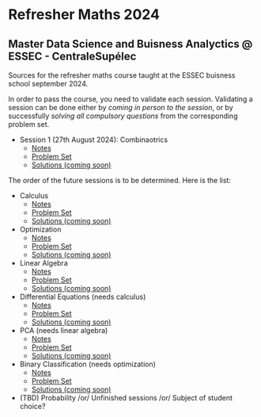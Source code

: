 # Refresher Maths 2024
## Master Data Science and Buisness Analyctics @ ESSEC - CentraleSupélec

Sources for the refresher maths course taught at the ESSEC buisness school september 2024.

In order to pass the course, you need to validate each session.
Validating a session can be done either by *coming in person to the session*, or by successfully *solving all compulsory questions* from the corresponding problem set.

- Session 1 (27th August 2024): Combinaotrics
    - [Notes](https://github.com/pauldubois98/RefresherMaths2024/blob/main/SessionCombinatorics/NotesCombinatorics.pdf)
    - [Problem Set](https://github.com/pauldubois98/RefresherMaths2024/blob/main/SessionCombinatorics/ExercisesCombinatorics.pdf)
    - [Solutions (coming soon)]()

The order of the future sessions is to be determined. Here is the list:
- Calculus
    - [Notes](https://github.com/pauldubois98/RefresherMaths2024/blob/main/SessionCalculus/NotesCalculus.pdf)
    - [Problem Set](https://github.com/pauldubois98/RefresherMaths2024/blob/main/SessionCalculus/ExercisesCalculus.pdf)
    - [Solutions (coming soon)]()
- Optimization
    - [Notes](https://github.com/pauldubois98/RefresherMaths2024/blob/main/SessionOptimization/NotesOptimization.pdf)
    - [Problem Set](https://github.com/pauldubois98/RefresherMaths2024/blob/main/SessionOptimization/ExercisesOptimization.pdf)
    - [Solutions (coming soon)]()
- Linear Algebra
    - [Notes](https://github.com/pauldubois98/RefresherMaths2024/blob/main/SessionLinearAlgebra/NotesLinearAlgebra.pdf)
    - [Problem Set](https://github.com/pauldubois98/RefresherMaths2024/blob/main/SessionLinearAlgebra/ExercisesLinearAlgebra.pdf)
    - [Solutions (coming soon)]()
- Differential Equations (needs calculus)
    - [Notes](https://github.com/pauldubois98/RefresherMaths2024/blob/main/SessionDifferentialEquations/NotesDifferentialEquations.pdf)
    - [Problem Set](https://github.com/pauldubois98/RefresherMaths2024/blob/main/SessionDifferentialEquations/ExercisesDifferentialEquations.pdf)
    - [Solutions (coming soon)]()
- PCA (needs linear algebra)
    - [Notes](https://github.com/pauldubois98/RefresherMaths2024/blob/main/SessionPCA/NotesPCA.pdf)
    - [Problem Set](https://github.com/pauldubois98/RefresherMaths2024/blob/main/SessionPCA/ExercisesPCA.pdf)
    - [Solutions (coming soon)]()
- Binary Classification (needs optimization)
    - [Notes](https://github.com/pauldubois98/RefresherMaths2024/blob/main/SessionBinaryClassification/NotesBinaryClassification.pdf)
    - [Problem Set](https://github.com/pauldubois98/RefresherMaths2024/blob/main/SessionBinaryClassification/ExercisesBinaryClassification.pdf)
    - [Solutions (coming soon)]()
- (TBD) Probability /or/ Unfinished sessions /or/ Subject of student choice?